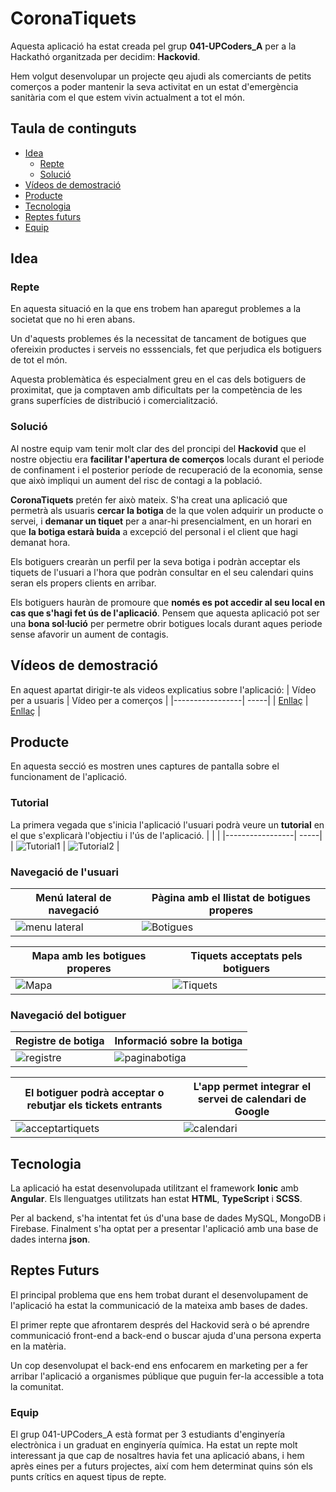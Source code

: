 # CoronaTiquets

Aquesta aplicació ha estat creada pel grup **041-UPCoders_A** per a la Hackathó organitzada per decidim: **Hackovid**.

Hem volgut desenvolupar un projecte qeu ajudi als comerciants de petits comerços a poder mantenir la seva activitat en un estat d'emergència sanitària com el que estem vivin actualment a tot el món.


## Taula de continguts
- [Idea](#Idea)
  - [Repte](#Repte)
  - [Solució](#Solució)
- [Vídeos de demostració](#Videos)
- [Producte](#Producte)
- [Tecnologia](#Tecnologia)
- [Reptes futurs](#Reptes)
- [Equip](#Equip)


## Idea

### Repte
En aquesta situació en la que ens trobem han aparegut problemes a la societat que no hi eren abans.

Un d'aquests problemes és la necessitat de tancament de botigues que ofereixin productes i serveis no esssencials, fet que perjudica els botiguers de tot el món.

Aquesta problemàtica és especialment greu en el cas dels botiguers de proximitat, que ja comptaven amb dificultats per la competència de les grans superfícies de distribució i comercialització.

### Solució

Al nostre equip vam tenir molt clar des del proncipi del **Hackovid** que el nostre objectiu era **facilitar l'apertura de comerços** locals durant el periode de confinament i el posterior període de recuperació de la economia, sense que això impliqui un aument del risc de contagi a la població.

**CoronaTiquets** pretén fer això mateix. S'ha creat una aplicació que permetrà als usuaris **cercar la botiga** de la que volen adquirir un producte o servei, i **demanar un tiquet** per a anar-hi presencialment, en un horari en que **la botiga estarà buida** a excepció del personal i el client que hagi demanat hora.

Els botiguers crearàn un perfil per la seva botiga i podràn acceptar els tiquets de l'usuari a l'hora que podràn consultar en el seu calendari quins seran els propers clients en arribar.

Els botiguers hauràn de promoure que **només es pot accedir al seu local en cas que s'hagi fet ús de l'aplicació**. Pensem que aquesta aplicació pot ser una **bona sol·lució** per permetre obrir botigues locals durant aques periode sense afavorir un aument de contagis.

## Vídeos de demostració

En aquest apartat dirigir-te als videos explicatius sobre l'aplicació:
|  Vídeo per a usuaris | Vídeo per a comerços |
|-----------------| -----|
| [Enllaç](https://www.youtube.com/watch?v=rAhCFlJ26Xo) | [Enllaç](https://www.youtube.com/watch?v=__ZEO-eBy7w) |

## Producte

En aquesta secció es mostren unes captures de pantalla sobre el funcionament de l'aplicació.


### Tutorial

La primera vegada que s'inicia l'aplicació l'usuari podrà veure un **tutorial** en el que s'explicarà l'objectiu i l'ús de l'aplicació.
|   |   |
|-----------------| -----|
| ![Tutorial1](/resources/screenshots/tutorial1.jpeg) | ![Tutorial2](/resources/screenshots/tutorial2.jpeg) |



### Navegació de l'usuari

| Menú lateral de **navegació** | Pàgina amb el llistat de botigues properes  |
| -----------------| -----|
| ![menu lateral](/resources/screenshots/menu%20lateral.jpeg) | ![Botigues](/resources/screenshots/cercadorbotigues.jpeg) |

|  Mapa amb les **botigues** properes |**Tiquets** acceptats pels botiguers |
| -----------------| -----|
| ![Mapa](/resources/screenshots/mapa.jpeg) | ![Tiquets](/resources/screenshots/tiquetsacceptats.jpeg) |

### Navegació del botiguer

| **Registre** de botiga  |  Informació sobre la botiga  |
| -----------------| -----|
| ![registre](/resources/screenshots/registre.jpeg) | ![paginabotiga](/resources/screenshots/paginabotiga.jpeg) |

| El botiguer podrà acceptar o rebutjar els **tickets** entrants  | L'app permet integrar el servei de **calendari** de Google  |
| -----------------| -----|
| ![acceptartiquets](/resources/screenshots/acceptartiquets.jpeg) | ![calendari](/resources/screenshots/calendari%20botiga.jpeg) |

## Tecnologia

La aplicació ha estat desenvolupada utilitzant el framework **Ionic** amb **Angular**. Els llenguatges utilitzats han estat **HTML**, **TypeScript** i **SCSS**.

Per al backend, s'ha intentat fet ús d'una base de dades MySQL, MongoDB i Firebase. Finalment s'ha optat per a presentar l'aplicació amb una base de dades interna **json**.


## Reptes Futurs

El principal problema que ens hem trobat durant el desenvolupament de l'aplicació ha estat la communicació de la mateixa amb bases de dades.

El primer repte que afrontarem després del Hackovid serà o bé aprendre communicació front-end a back-end o buscar ajuda d'una persona experta en la matèria.

Un cop desenvolupat el back-end ens enfocarem en marketing per a fer arribar l'aplicació a organismes públique que puguin fer-la accessible a tota la comunitat.

### Equip

El grup 041-UPCoders_A està format per 3 estudiants d'enginyería electrònica i un graduat en enginyería química. Ha estat un repte molt interessant ja que cap de nosaltres havia fet una aplicació abans, i hem après eines per a futurs projectes, així com hem determinat quins són els punts crítics en aquest tipus de repte.
